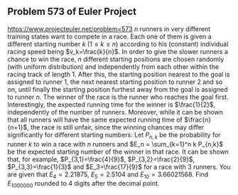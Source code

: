 ## Problem 573 of Euler Project 
https://www.projecteuler.net/problem=573
$n$ runners in very different training states want to compete in a race. Each one of them is given a different starting number $k$ $(1\leq k \leq n)$ according to his (constant) individual racing speed being $v_k=\frac{k}{n}$.
In order to give the slower runners a chance to win the race, $n$ different starting positions are chosen randomly (with uniform distribution) and independently from each other within the racing track of length $1$. After this, the starting position nearest to the goal is assigned to runner $1$, the next nearest starting position to runner $2$ and so on, until finally the starting position furthest away from the goal is assigned to runner $n$. The winner of the race is the runner who reaches the goal first.
Interestingly, the expected running time for the winner is $\frac{1}{2}$, independently of the number of runners. Moreover, while it can be shown that all runners will have the same expected running time of $\frac{n}{n+1}$, the race is still unfair, since the winning chances may differ significantly for different starting numbers:
Let $P_{n,k}$ be the probability for runner $k$ to win a race with $n$ runners and $E_n = \sum_{k=1}^n k P_{n,k}$ be the expected starting number of the winner in that race. It can be shown that, for example,
$P_{3,1}=\frac{4}{9}$, $P_{3,2}=\frac{2}{9}$, $P_{3,3}=\frac{1}{3}$ and $E_3=\frac{17}{9}$ for a race with $3$ runners. 
You are given that $E_4=2.21875$, $E_5=2.5104$ and $E_{10}=3.66021568$.
Find $E_{1000000}$ rounded to 4 digits after the decimal point.